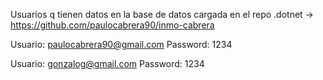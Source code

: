 Usuarios q tienen datos en la base de datos cargada en el repo .dotnet -> https://github.com/paulocabrera90/inmo-cabrera

Usuario: paulocabrera90@gmail.com
Password: 1234

Usuario: gonzalog@gmail.com
Password: 1234
